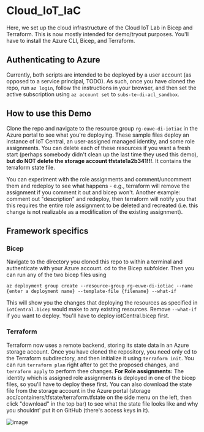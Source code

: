 # Cloud_IoT_IaC
Here, we set up the cloud infrastructure of the Cloud IoT Lab in Bicep and Terraform. This is now mostly intended for demo/tryout purposes. You'll have to install the Azure CLI, Bicep, and Terraform.

## Authenticating to Azure
Currently, both scripts are intended to be deployed by a user account (as opposed to a service principal, TODO). As such, once you have cloned the repo, run `az login`, follow the instructions in your browser, and then set the active subscription using `az account set` to `subs-te-di-acl_sandbox`.

## How to use this Demo
Clone the repo and navigate to the resource group `rg-euwe-di-iotiac` in the Azure portal to see what you're deploying. These sample files deploy an instance of IoT Central, an user-assigned managed identity, and some role assignments. You can delete each of these resources if you want a fresh start (perhaps somebody didn't clean up 
the last time they used this demo), **but do NOT delete the storage account tfstate1a2b341!!!**. It contains the terraform state file.

You can experiment with the role assignments and comment/uncomment them and redeploy to see what happens - e.g., terraform will remove the assignment if you comment it out and bicep won't. Another example: comment out "description" and redeploy, then terraform will notify you that this requires the entire role assignment to be deleted and recreated (i.e. this change is not realizable as a modification of the existing assignment).

## Framework specifics
### Bicep
Navigate to the directory you cloned this repo to within a terminal and authenticate with your Azure account. cd to the Bicep subfolder. Then you can run any of the two bicep files using
```
az deployment group create --resource-group rg-euwe-di-iotiac --name {enter a deployment name} --template-file {filename} --what-if
```
This will show you the changes that deploying the resources as specified in `iotCentral.bicep` would make to any existing resources. Remove `--what-if` if you want to deploy. You'll have to deploy iotCentral.bicep first.

### Terraform
Terraform now uses a remote backend, storing its state data in an Azure storage account. Once you have cloned the repository, you need only cd to the Terraform subdirectory, and then initialize it using `terraform init`. You can run `terraform plan` right after to get the proposed changes, and `terraform apply` to perform thee changes.
**For Role assignments:** The identity which is assigned role assignments is deployed in one of the bicep files, so you'll have to deploy these first.
You can also download the state file from the storage account in the Azure portal (storage acc/containers/tfstate/terraform.tfstate on the side menu on the left, then click "download" in the top bar) to see what the state file looks like and why you shouldnt' put it on GitHub (there's access keys in it).

![image](https://user-images.githubusercontent.com/70448074/168275387-7351742d-af8e-4615-a0db-a1730a3a8901.png)

